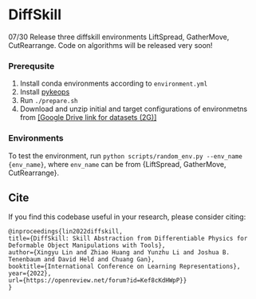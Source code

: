 # DiffSkill
07/30 Release three diffskill environments LiftSpread, GatherMove, CutRearrange. Code on algorithms will be released very soon!

### Prerequsite
1. Install conda environments according to `environment.yml`
2. Install [pykeops](https://www.kernel-operations.io/keops/python/installation.html)
3. Run `./prepare.sh`
4. Download and unzip initial and target configurations of environmetns from [[Google Drive link for datasets (2G)]](https://drive.google.com/file/d/11XZw-p2FX-yvoHMnc_yNO5x7iiLxwlwB/view?usp=sharing)

### Environments
To test the environment, run `python scripts/random_env.py --env_name {env_name}`, where `env_name` can be from {LiftSpread, GatherMove, CutRearrange}.

## Cite
If you find this codebase useful in your research, please consider citing:
```
@inproceedings{lin2022diffskill,
title={DiffSkill: Skill Abstraction from Differentiable Physics for Deformable Object Manipulations with Tools},
author={Xingyu Lin and Zhiao Huang and Yunzhu Li and Joshua B. Tenenbaum and David Held and Chuang Gan},
booktitle={International Conference on Learning Representations},
year={2022},
url={https://openreview.net/forum?id=Kef8cKdHWpP}}
}
```
